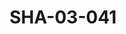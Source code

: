 ---
pid: SHA-03-041
title: SHA-03-041
language: ar
collection: شرحبيل احمد
original_label: 
rights: شرحبيل احمد
location_of_original: شرحبيل احمد
photographer_or_studio: 
scanned_from: photograph 18.1 by 23.9
_date: '1965'
location: تونس
description: 'عيد المرجان شرحبيل احمد حسن سروجي كامل حسين في رقص شعبي '
additional_notes: كان يغني اغنية "ساباتو لى "
permission_display: 'yes'
on_server: 'no'
on_website: 'no'
permalink: /photopages/ar/SHA-03-041.html
layout: photo-page
---